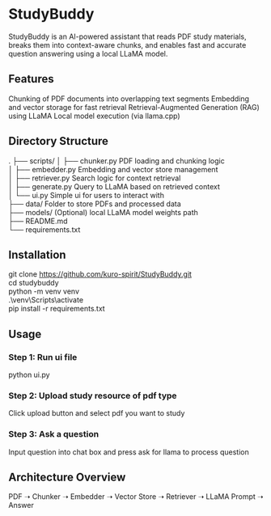 # StudyBuddy

StudyBuddy is an AI-powered assistant that reads PDF study materials, breaks them into context-aware chunks, and enables fast and accurate question answering using a local LLaMA model.

## Features
Chunking of PDF documents into overlapping text segments
Embedding and vector storage for fast retrieval
Retrieval-Augmented Generation (RAG) using LLaMA
Local model execution (via llama.cpp)

## Directory Structure
.
├── scripts/
│   ├── chunker.py           PDF loading and chunking logic  
│   ├── embedder.py          Embedding and vector store management  
│   ├── retriever.py         Search logic for context retrieval  
│   ├── generate.py          Query to LLaMA based on retrieved context  
│   └── ui.py                Simple ui for users to interact with  
├── data/                    Folder to store PDFs and processed data  
├── models/                  (Optional) local LLaMA model weights path  
├── README.md  
└── requirements.txt  

## Installation
git clone https://github.com/kuro-spirit/StudyBuddy.git  
cd studybuddy  
python -m venv venv  
.\venv\Scripts\activate  
pip install -r requirements.txt  

## Usage
### Step 1: Run ui file
python ui.py
### Step 2: Upload study resource of pdf type
Click upload button and select pdf you want to study
### Step 3: Ask a question
Input question into chat box and press ask for llama to process question

## Architecture Overview
PDF ➝ Chunker ➝ Embedder ➝ Vector Store ➝ Retriever ➝ LLaMA Prompt ➝ Answer
